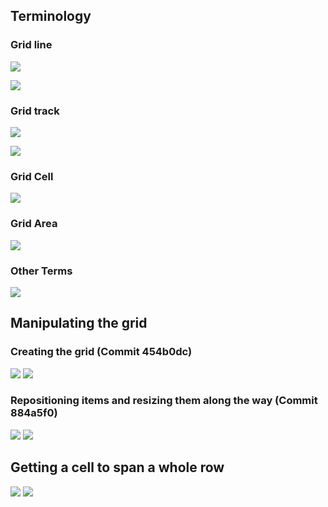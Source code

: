 ## Terminology

### Grid line

![](https://cdn.discordapp.com/attachments/567006944611532818/568578535124631567/Screen_Shot_2019-04-18_at_7.27.02_PM.png)

![](https://cdn.discordapp.com/attachments/567006944611532818/568578573439467520/Screen_Shot_2019-04-18_at_7.27.13_PM.png)

### Grid track

![](https://cdn.discordapp.com/attachments/567006944611532818/568578881485799453/Screen_Shot_2019-04-18_at_7.27.21_PM.png)

![](https://cdn.discordapp.com/attachments/567006944611532818/568578604188041216/Screen_Shot_2019-04-18_at_7.27.26_PM.png)


### Grid Cell

![](https://cdn.discordapp.com/attachments/567006944611532818/568578657153712138/Screen_Shot_2019-04-18_at_7.27.31_PM.png)

### Grid Area

![](https://cdn.discordapp.com/attachments/567006944611532818/568578643878608898/Screen_Shot_2019-04-18_at_7.27.38_PM.png)

### Other Terms
![](https://cdn.discordapp.com/attachments/567006944611532818/568578681375686657/Screen_Shot_2019-04-18_at_7.27.44_PM.png)

## Manipulating the grid

### Creating the grid (Commit 454b0dc)
![](https://cdn.discordapp.com/attachments/567006944611532818/569900072020475907/Screen_Shot_2019-04-22_at_10.58.59_AM.png)
![](https://cdn.discordapp.com/attachments/567006944611532818/569900078790344704/Screen_Shot_2019-04-22_at_10.57.31_AM.png)

### Repositioning items and resizing them along the way (Commit 884a5f0)
![](https://cdn.discordapp.com/attachments/567006944611532818/569897964575916032/Screen_Shot_2019-04-22_at_10.49.56_AM.png)
![](https://cdn.discordapp.com/attachments/567006944611532818/569897966777663488/Screen_Shot_2019-04-22_at_10.50.30_AM.png)

## Getting a cell to span a whole row
![](https://cdn.discordapp.com/attachments/567006944611532818/569902767343140884/Screen_Shot_2019-04-22_at_11.09.43_AM.png)
![](https://cdn.discordapp.com/attachments/567006944611532818/569902772909113345/Screen_Shot_2019-04-22_at_11.09.09_AM.png)
